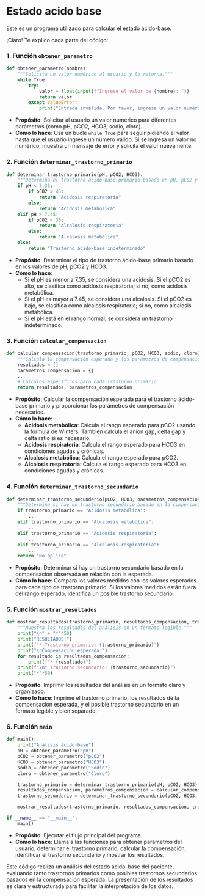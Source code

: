 # Estado acido base
Este es un programa utilizado para calcular el estado ácido-base.

¡Claro! Te explico cada parte del código:

### 1. **Función `obtener_parametro`**
```python
def obtener_parametro(nombre):
    """Solicita un valor numérico al usuario y lo retorna."""
    while True:
        try:
            valor = float(input(f"Ingrese el valor de {nombre}: "))
            return valor
        except ValueError:
            print("Entrada inválida. Por favor, ingrese un valor numérico.")
```
- **Propósito**: Solicitar al usuario un valor numérico para diferentes parámetros (como pH, pCO2, HCO3, sodio, cloro).
- **Cómo lo hace**: Usa un bucle `while True` para seguir pidiendo el valor hasta que el usuario ingrese un número válido. Si se ingresa un valor no numérico, muestra un mensaje de error y solicita el valor nuevamente.

### 2. **Función `determinar_trastorno_primario`**
```python
def determinar_trastorno_primario(pH, pCO2, HCO3):
    """Determina el trastorno ácido-base primario basado en pH, pCO2 y HCO3."""
    if pH < 7.35:
        if pCO2 > 45:
            return "Acidosis respiratoria"
        else:
            return "Acidosis metabólica"
    elif pH > 7.45:
        if pCO2 < 35:
            return "Alcalosis respiratoria"
        else:
            return "Alcalosis metabólica"
    else:
        return "Trastorno ácido-base indeterminado"
```
- **Propósito**: Determinar el tipo de trastorno ácido-base primario basado en los valores de pH, pCO2 y HCO3.
- **Cómo lo hace**: 
  - Si el pH es menor a 7.35, se considera una acidosis. Si el pCO2 es alto, se clasifica como acidosis respiratoria; si no, como acidosis metabólica.
  - Si el pH es mayor a 7.45, se considera una alcalosis. Si el pCO2 es bajo, se clasifica como alcalosis respiratoria; si no, como alcalosis metabólica.
  - Si el pH está en el rango normal, se considera un trastorno indeterminado.

### 3. **Función `calcular_compensacion`**
```python
def calcular_compensacion(trastorno_primario, pCO2, HCO3, sodio, cloro):
    """Calcula la compensación esperada y los parámetros de compensación."""
    resultados = []
    parametros_compensacion = {}
    ...
    # Cálculos específicos para cada trastorno primario
    return resultados, parametros_compensacion
```
- **Propósito**: Calcular la compensación esperada para el trastorno ácido-base primario y proporcionar los parámetros de compensación necesarios.
- **Cómo lo hace**:
  - **Acidosis metabólica**: Calcula el rango esperado para pCO2 usando la fórmula de Winters. También calcula el anion gap, delta gap y delta ratio si es necesario.
  - **Acidosis respiratoria**: Calcula el rango esperado para HCO3 en condiciones agudas y crónicas.
  - **Alcalosis metabólica**: Calcula el rango esperado para pCO2.
  - **Alcalosis respiratoria**: Calcula el rango esperado para HCO3 en condiciones agudas y crónicas.

### 4. **Función `determinar_trastorno_secundario`**
```python
def determinar_trastorno_secundario(pCO2, HCO3, parametros_compensacion, trastorno_primario):
    """Determina si hay un trastorno secundario basado en la compensación esperada."""
    if trastorno_primario == "Acidosis metabólica":
        ...
    elif trastorno_primario == "Alcalosis metabólica":
        ...
    elif trastorno_primario == "Acidosis respiratoria":
        ...
    elif trastorno_primario == "Alcalosis respiratoria":
        ...
    return "No aplica"
```
- **Propósito**: Determinar si hay un trastorno secundario basado en la compensación observada en relación con la esperada.
- **Cómo lo hace**: Compara los valores medidos con los valores esperados para cada tipo de trastorno primario. Si los valores medidos están fuera del rango esperado, identifica un posible trastorno secundario.

### 5. **Función `mostrar_resultados`**
```python
def mostrar_resultados(trastorno_primario, resultados_compensacion, trastorno_secundario):
    """Muestra los resultados del análisis en un formato legible."""
    print("\n" + "*"*50)
    print("RESULTADOS:")
    print(f"* Trastorno primario: {trastorno_primario}")
    print("\nCompensación esperada:")
    for resultado in resultados_compensacion:
        print(f"* {resultado}")
    print(f"\n* Trastorno secundario: {trastorno_secundario}")
    print("*"*50)
```
- **Propósito**: Imprimir los resultados del análisis en un formato claro y organizado.
- **Cómo lo hace**: Imprime el trastorno primario, los resultados de la compensación esperada, y el posible trastorno secundario en un formato legible y bien separado.

### 6. **Función `main`**
```python
def main():
    print("Análisis ácido-base")
    pH = obtener_parametro("pH")
    pCO2 = obtener_parametro("pCO2")
    HCO3 = obtener_parametro("HCO3")
    sodio = obtener_parametro("Sodio")
    cloro = obtener_parametro("Cloro")

    trastorno_primario = determinar_trastorno_primario(pH, pCO2, HCO3)
    resultados_compensacion, parametros_compensacion = calcular_compensacion(trastorno_primario, pCO2, HCO3, sodio, cloro)
    trastorno_secundario = determinar_trastorno_secundario(pCO2, HCO3, parametros_compensacion, trastorno_primario)

    mostrar_resultados(trastorno_primario, resultados_compensacion, trastorno_secundario)

if __name__ == "__main__":
    main()
```
- **Propósito**: Ejecutar el flujo principal del programa.
- **Cómo lo hace**: Llama a las funciones para obtener parámetros del usuario, determinar el trastorno primario, calcular la compensación, identificar el trastorno secundario y mostrar los resultados.

Este código realiza un análisis del estado ácido-base del paciente, evaluando tanto trastornos primarios como posibles trastornos secundarios basados en la compensación esperada. La presentación de los resultados es clara y estructurada para facilitar la interpretación de los datos.
